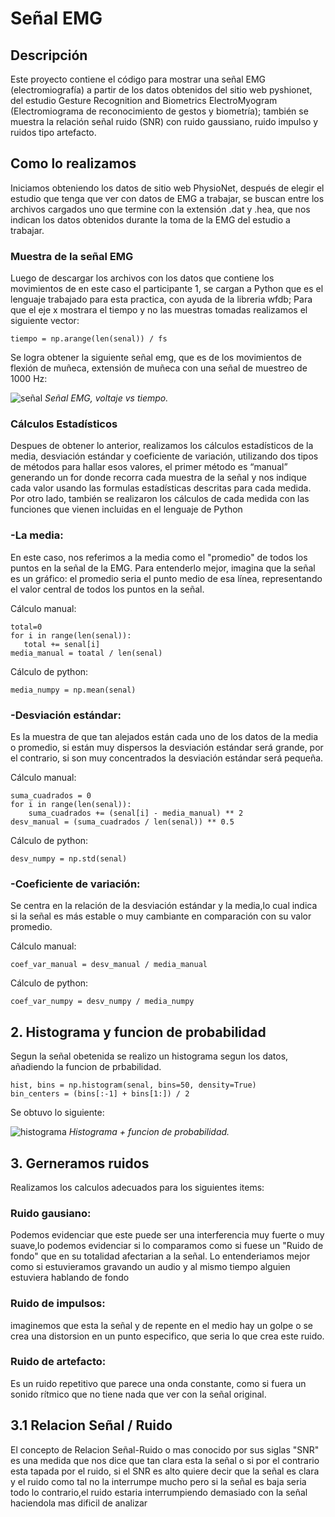 # Señal EMG

## Descripción 
Este proyecto contiene el código para mostrar una señal EMG (electromiografía) a partir de los datos obtenidos del sitio web pyshionet, del estudio Gesture Recognition and Biometrics ElectroMyogram (Electromiograma de reconocimiento de gestos y biometría); también se muestra la relación señal ruido (SNR) con ruido gaussiano, ruido impulso y ruidos tipo artefacto.  

## Como lo realizamos 
Iniciamos obteniendo los datos de sitio web PhysioNet, después de elegir el estudio que tenga que ver con datos de EMG a trabajar, se buscan entre los archivos cargados uno que termine con la extensión .dat y .hea, que nos indican los datos obtenidos durante la toma de la EMG del estudio a trabajar.  
### Muestra de la señal EMG
Luego de descargar los archivos con los datos que contiene los movimientos de en este caso el participante 1, se cargan a Python que es el lenguaje trabajado para esta practica, con ayuda de la libreria wfdb; Para que el eje x mostrara el tiempo y no las muestras tomadas realizamos el siguiente vector:
```pitón
tiempo = np.arange(len(senal)) / fs
```
Se logra obtener la siguiente señal emg, que es de los movimientos de flexión de muñeca, extensión de muñeca con una señal de muestreo de 1000 Hz:

![señal ](https://github.com/user-attachments/assets/48740300-8fb9-4100-830d-b2c84479f3cf)
*Señal EMG, voltaje vs tiempo.*

### Cálculos Estadísticos
Despues de obtener lo anterior, realizamos los cálculos estadísticos de la media, desviación estándar y coeficiente de variación, utilizando dos tipos de métodos para hallar esos valores, el primer método es “manual” generando un for donde recorra cada muestra de la señal y nos indique cada valor usando las formulas estadísticas descritas para cada medida. 
Por otro lado, también se realizaron los cálculos de cada medida con las funciones que vienen incluidas en el lenguaje de Python
### -La media:
En este caso, nos referimos a la media como el "promedio" de todos los puntos en la señal de la EMG. Para entenderlo mejor, imagina que la señal es un gráfico: el promedio seria el punto medio de esa línea, representando el valor central de todos los puntos en la señal. 

 Cálculo manual:
 ``` pitón
total=0
for i in range(len(senal)):
    total += senal[i]
media_manual = toatal / len(senal)
```
Cálculo de python:
``` pitón
media_numpy = np.mean(senal)
```

### -Desviación estándar:
Es la muestra de que tan alejados están cada uno de los datos de la media o promedio, si están muy dispersos la desviación estándar será grande, por el contrario, si son muy concentrados la desviación estándar será pequeña. 

 Cálculo manual:
``` pitón
suma_cuadrados = 0
for i in range(len(senal)):
    suma_cuadrados += (senal[i] - media_manual) ** 2
desv_manual = (suma_cuadrados / len(senal)) ** 0.5 
```
Cálculo de python:
``` pitón
desv_numpy = np.std(senal)
```
### -Coeficiente de variación:
Se centra en la relación de la desviación estándar y la media,lo cual indica si la señal es más estable o muy cambiante en comparación con su valor promedio.

 Cálculo manual:
``` pitón
coef_var_manual = desv_manual / media_manual
```
Cálculo de python:
``` pitón
coef_var_numpy = desv_numpy / media_numpy
```
 
## 2. Histograma y funcion de probabilidad 
Segun la señal obetenida se realizo un histograma segun los datos, añadiendo la funcion de prbabilidad.
``` pitón
hist, bins = np.histogram(senal, bins=50, density=True)
bin_centers = (bins[:-1] + bins[1:]) / 2
```
Se obtuvo lo siguiente:

![histograma](https://github.com/user-attachments/assets/58bee68a-8078-4a61-b5aa-da5a61fba413)
*Histograma + funcion de probabilidad.*

## 3. Gerneramos ruidos 

Realizamos los calculos adecuados para los siguientes items:

### Ruido gausiano: 
Podemos evidenciar que este puede ser una interferencia muy fuerte o muy suave,lo podemos evidenciar si lo comparamos como si fuese un "Ruido de fondo" que en su totalidad afectarian a la señal. Lo entenderiamos mejor como si estuvieramos gravando un audio y al mismo tiempo alguien estuviera hablando de fondo 

### Ruido de impulsos: 
imaginemos que esta la señal y de repente en el medio hay un golpe o se crea una distorsion en un punto especifico, que seria lo que crea este ruido. 

### Ruido de artefacto:
Es un ruido repetitivo que parece una onda constante, como si fuera un sonido rítmico que no tiene nada que ver con la señal original.


## 3.1 Relacion Señal / Ruido 

El concepto de Relacion Señal-Ruido o mas conocido por sus siglas "SNR" es una medida que nos dice que tan clara esta la señal o si por el contrario esta tapada por el ruido, si el SNR es alto quiere decir que la señal es clara y el ruido como tal no la interrumpe mucho pero si la señal es baja seria todo lo contrario,el ruido estaria interrumpiendo demasiado con la señal haciendola mas dificil de analizar 









